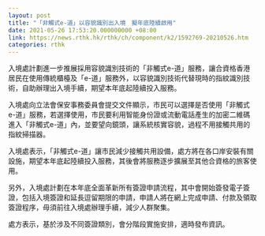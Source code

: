 ```yaml
---
layout: post
title: "「非觸式e-道」以容貌識別出入境　擬年底陸續啟用"
date: 2021-05-26 17:53:20.000000000 +08:00
link: https://news.rthk.hk/rthk/ch/component/k2/1592769-20210526.htm
categories: rthk
---
```


入境處計劃進一步推展採用容貌識別技術的「非觸式e-道」服務，讓合資格香港居民在使用傳統櫃檯及「e-道」服務外，以容貌識別技術代替現時的指紋識別技術，自助辦理出入境手續，期望本年底起陸續投入服務。

入境處向立法會保安事務委員會提交文件顯示，市民可以選擇是否使用「非觸式e-道」服務，若選擇使用，市民要利用智能身份證或流動電話產生的加密二維碼進入「非觸式e-道」內，並要望向鏡頭，讓系統核實容貌，過程不用接觸共用的指紋掃描器。

入境處表示，「非觸式e-道」讓市民減少接觸共用設備，處方將在各口岸安裝有關設施，期望本年底起陸續投入服務，其後會將服務逐步擴展至其他合資格的旅客使用。

另外，入境處計劃在本年底全面革新所有簽證申請流程，其中會開始簽發電子簽證，包括入境簽證和延長逗留期限的申請，申請人將在網上完成申請、付款及領取簽證程序，毋須前往入境處辦理手續，減少人群聚集。

處方表示，基於涉及不同簽證類別，會分階段實施安排，適時發布資訊。
